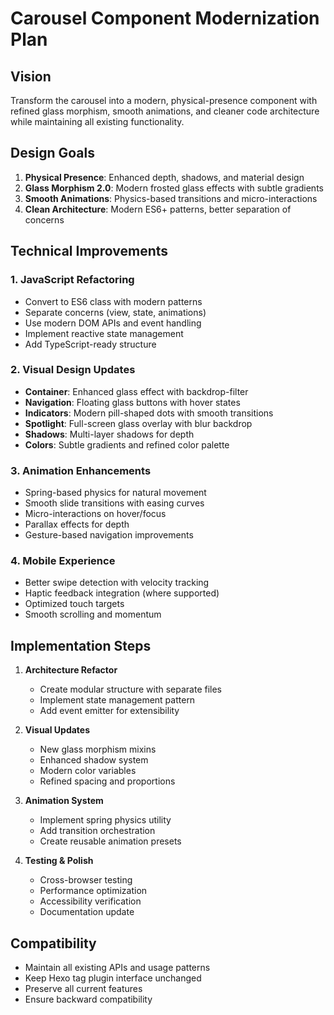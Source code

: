 # Carousel Component Modernization Plan

## Vision
Transform the carousel into a modern, physical-presence component with refined glass morphism, smooth animations, and cleaner code architecture while maintaining all existing functionality.

## Design Goals
1. **Physical Presence**: Enhanced depth, shadows, and material design
2. **Glass Morphism 2.0**: Modern frosted glass effects with subtle gradients
3. **Smooth Animations**: Physics-based transitions and micro-interactions
4. **Clean Architecture**: Modern ES6+ patterns, better separation of concerns

## Technical Improvements

### 1. JavaScript Refactoring
- Convert to ES6 class with modern patterns
- Separate concerns (view, state, animations)
- Use modern DOM APIs and event handling
- Implement reactive state management
- Add TypeScript-ready structure

### 2. Visual Design Updates
- **Container**: Enhanced glass effect with backdrop-filter
- **Navigation**: Floating glass buttons with hover states
- **Indicators**: Modern pill-shaped dots with smooth transitions
- **Spotlight**: Full-screen glass overlay with blur backdrop
- **Shadows**: Multi-layer shadows for depth
- **Colors**: Subtle gradients and refined color palette

### 3. Animation Enhancements
- Spring-based physics for natural movement
- Smooth slide transitions with easing curves
- Micro-interactions on hover/focus
- Parallax effects for depth
- Gesture-based navigation improvements

### 4. Mobile Experience
- Better swipe detection with velocity tracking
- Haptic feedback integration (where supported)
- Optimized touch targets
- Smooth scrolling and momentum

## Implementation Steps

1. **Architecture Refactor**
   - Create modular structure with separate files
   - Implement state management pattern
   - Add event emitter for extensibility

2. **Visual Updates**
   - New glass morphism mixins
   - Enhanced shadow system
   - Modern color variables
   - Refined spacing and proportions

3. **Animation System**
   - Implement spring physics utility
   - Add transition orchestration
   - Create reusable animation presets

4. **Testing & Polish**
   - Cross-browser testing
   - Performance optimization
   - Accessibility verification
   - Documentation update

## Compatibility
- Maintain all existing APIs and usage patterns
- Keep Hexo tag plugin interface unchanged
- Preserve all current features
- Ensure backward compatibility